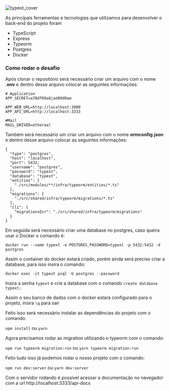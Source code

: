 ![typext_cover](https://user-images.githubusercontent.com/56441371/112768034-52dbed80-8ff0-11eb-8a72-5190c56f1090.png)

As principais ferramentas e tecnologias que utilizamos para desenvolver o back-end do projeto foram

- TypeScript
- Express
- Typeorm
- Postgres
- Docker

### Como rodar o desafio

Após clonar o repositório será necessário criar um arquivo com o nome **.env** e dentro desse arquivo colocar as seguintes informações:

```
# Application
APP_SECRET=a78df09a8jad09d0am

APP_WEB_URL=http://localhost:3000
APP_API_URL=http://localhost:3333

#Mail
MAIL_DRIVER=ethereal
```

Também será necessário um criar um arquivo com o nome **ormconfig.json** e dentro desse arquivo colocar as seguintes informações:

```
{
  "type": "postgres",
  "host": "localhost",
  "port": 5432,
  "username": "postgres",
  "password": "typext",
  "database": "typext",
  "entities": [
    "./src/modules/**/infra/typeorm/entities/*.ts"
  ],
  "migrations": [
    "./src/shared/infra/typeorm/migrations/*.ts"
  ],
  "cli": {
    "migrationsDir": "./src/shared/infra/typeorm/migrations"
  }
}
```

Em seguida será necessário criar uma database no postgres, caso queira usar o Docker o comando é:

```docker run --name typext -e POSTGRES_PASSWORD=typext -p 5432:5432 -d postgres```

Assim o container do docker estará criado, porém ainda será preciso criar a database, para isso insira o comando:

```docker exec -it typext psql -U postgres --password```

Insira a senha ```typext``` e crie a database com o comando ```create database typext;```

Assim o seu banco de dados com o docker estará configurado para o projeto, insira ```\q``` para sair

Feito isso será necessário instalar as dependências do projeto com o comando:

```npm install``` ou ```yarn```

Agora precisamos rodar as migration utilizando o typeorm com o comando:

```npm run typeorm migration:run``` ou ```yarn typeorm migration:run```

Feito tudo isso já podemos rodar o nosso projeto com o comando:

```npm run dev:server``` ou ```yarn dev:server```

Com o servidor rodando é possível acessar a documentação no navegador com a url http://localhost:3333/api-docs
